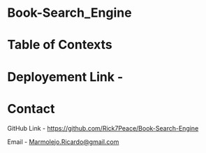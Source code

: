 # Book-Search_Engine

# Table of Contexts 

# Deployement Link - 

# Contact

GitHub Link - https://github.com/Rick7Peace/Book-Search-Engine

Email - Marmolejo.Ricardo@gmail.com
